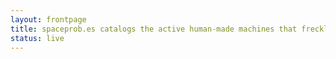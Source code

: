 ```yaml
---
layout: frontpage
title: spaceprob.es catalogs the active human-made machines that freckle our solar system
status: live
---
```

